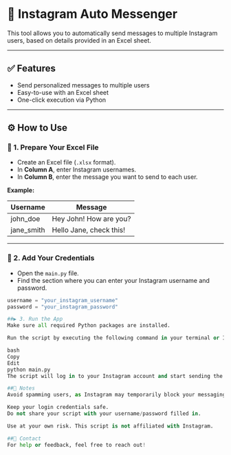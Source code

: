 # 📩 Instagram Auto Messenger

This tool allows you to automatically send messages to multiple Instagram users, based on details provided in an Excel sheet.

---

## ✅ Features

- Send personalized messages to multiple users  
- Easy-to-use with an Excel sheet  
- One-click execution via Python

---

## ⚙️ How to Use

### 📝 1. Prepare Your Excel File

- Create an Excel file (`.xlsx` format).
- In **Column A**, enter Instagram usernames.  
- In **Column B**, enter the message you want to send to each user.

**Example:**

| Username    | Message                   |
|-------------|---------------------------|
| john_doe    | Hey John! How are you?    |
| jane_smith  | Hello Jane, check this!   |

---

### 🔐 2. Add Your Credentials

- Open the `main.py` file.  
- Find the section where you can enter your Instagram username and password.

```python
username = "your_instagram_username"
password = "your_instagram_password"

##▶️ 3. Run the App
Make sure all required Python packages are installed.

Run the script by executing the following command in your terminal or IDE:

bash
Copy
Edit
python main.py
The script will log in to your Instagram account and start sending the messages listed in your Excel file.

##📌 Notes
Avoid spamming users, as Instagram may temporarily block your messaging.

Keep your login credentials safe.
Do not share your script with your username/password filled in.

Use at your own risk. This script is not affiliated with Instagram.

##📧 Contact
For help or feedback, feel free to reach out!